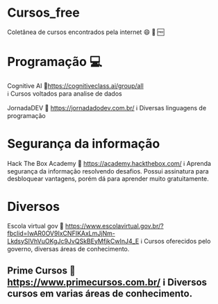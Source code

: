 # Cursos_free
Coletânea de cursos encontrados pela internet :smile: :book: :free: 


# Programação :computer:

Cognitive AI
:link:https://cognitiveclass.ai/group/all  
:information_source:	Cursos voltados para analise de dados

JornadaDEV
:link: https://jornadadodev.com.br/
:information_source: Diversas linguagens de programação

# Segurança da informação
Hack The Box Academy
:link: https://academy.hackthebox.com/
:information_source: Aprenda segurança da informação resolvendo desafios. Possui assinatura para desbloquear vantagens, porém dá para aprender muito gratuitamente.


# Diversos

Escola virtual gov
:link: https://www.escolavirtual.gov.br/?fbclid=IwAR0OV9IxCNFIKAxLmJjNm-LkdsySIVhVuOKgJc9JvQSkBEyMfjkCwInJ4_E
:information_source: Cursos oferecidos pelo governo, diversas áreas de conhecimento.

Prime Cursos 
:link: https://www.primecursos.com.br/
:information_source: Diversos cursos em varias áreas de conhecimento.
-
